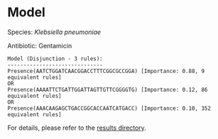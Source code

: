 
# Model

Species: *Klebsiella pneumoniae*

Antibiotic: Gentamicin

```
Model (Disjunction - 3 rules):
------------------------------
Presence(AATCTGGATCAACGGACCTTTCGGCGCCGGA) [Importance: 0.88, 9 equivalent rules]
OR
Presence(AAAATTCTGATTGGATTAGTTGTTCGGGGTG) [Importance: 0.12, 86 equivalent rules]
OR
Presence(AAACAAGAGCTGACCGGCACCAATCATGACC) [Importance: 0.10, 352 equivalent rules]

```

For details, please refer to the [results directory](../../../../../results/scm_b/klebsiella%20pneumoniae/gentamicin/repeat_10/).

